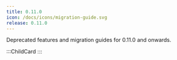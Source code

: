 ```yaml
---
title: 0.11.0
icon: /docs/icons/migration-guide.svg
release: 0.11.0
---
```


Deprecated features and migration guides for 0.11.0 and onwards.

:::ChildCard
:::